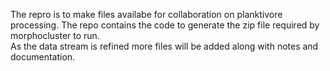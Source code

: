 The repro is to make files availabe for collaboration on planktivore processing.  The repo contains the code to generate the zip file required by morphocluster to run.  
As the data stream is refined more files will be added along with notes and documentation.
